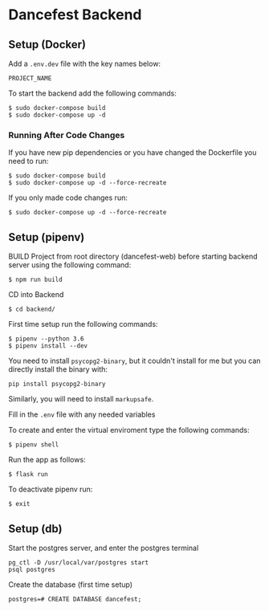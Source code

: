 # Dancefest Backend

## Setup (Docker)

Add a `.env.dev` file with the key names below:
```
PROJECT_NAME
```

To start the backend add the following commands:

```
$ sudo docker-compose build
$ sudo docker-compose up -d
```

### Running After Code Changes

If you have new pip dependencies or you have changed the Dockerfile you need to run:
```
$ sudo docker-compose build
$ sudo docker-compose up -d --force-recreate
```

If you only made code changes run:
```
$ sudo docker-compose up -d --force-recreate
```

## Setup (pipenv)

BUILD Project from root directory (dancefest-web) before starting backend server using the following command:
```
$ npm run build
```

CD into Backend
```
$ cd backend/
```

First time setup run the following commands:
```
$ pipenv --python 3.6
$ pipenv install --dev
```

You need to install `psycopg2-binary`, but it couldn't install for me but you can directly install the binary with:

```
pip install psycopg2-binary
```

Similarly, you will need to install `markupsafe`.  

Fill in the `.env` file with any needed variables

To create and enter the virtual enviroment type the following commands:
```
$ pipenv shell
```

Run the app as follows:
```
$ flask run
```

To deactivate pipenv run:
```
$ exit
```

## Setup (db)

Start the postgres server, and enter the postgres terminal

```
pg_ctl -D /usr/local/var/postgres start
psql postgres
```

Create the database (first time setup)

```
postgres=# CREATE DATABASE dancefest;
```
